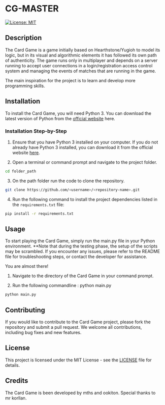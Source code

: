# CG-MASTER

[![License: MIT](https://img.shields.io/badge/License-MIT-yellow.svg)](https://opensource.org/licenses/MIT)

## Description
The Card Game is a game initially based on Hearthstone/Yugioh to model its logic, but in its visual and algorithmic elements it has followed its own path of authenticity. The game runs only in multiplayer and depends on a server running to accept user connections in a login/registration access control system and managing the events of matches that are running in the game.

The main inspiration for the project is to learn and develop more programming skills.

## Installation
To install the Card Game, you will need Python 3. You can download the latest version of Python from the [official website](https://www.python.org/downloads/) here.

### Installation Step-by-Step

1. Ensure that you have Python 3 installed on your computer. If you do not already have Python 3 installed, you can download it from the official website [here](https://www.python.org/downloads/).

2. Open a terminal or command prompt and navigate to the project folder.

```bash
cd folder_path
```
3. On the path folder run the code to clone the repository.

```bash
git clone https://github.com/<username>/<repository-name>.git 
```

4. Run the following command to install the project dependencies listed in the `requirements.txt` file:

```bash
pip install -r requirements.txt
```

## Usage
To start playing the Card Game, simply run the main.py file in your Python environment. **Note that during the testing phase, the setup of the scripts may be scrambled. If you encounter any issues, please refer to the README file for troubleshooting steps, or contact the developer for assistance.

You are almost there!

1. Navigate to the directory of the Card Game in your command prompt.

2. Run the following commandline : python main.py

```bash
python main.py
```

## Contributing
If you would like to contribute to the Card Game project, please fork the repository and submit a pull request. We welcome all contributions, including bug fixes and new features.

## License
This project is licensed under the MIT License - see the [LICENSE](LICENSE) file for details.

## Credits
The Card Game is been developed by mths and ookiton. Special thanks to mr korllan.